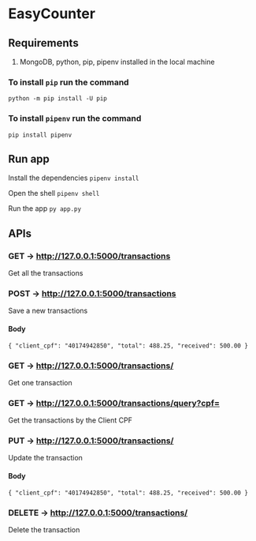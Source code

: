 # EasyCounter

## Requirements
1. MongoDB, python, pip, pipenv installed in the local machine

### To install `pip` run the command
`python -m pip install -U pip`

### To install `pipenv` run the command
`pip install pipenv`

## Run app
Install the dependencies
`pipenv install`

Open the shell
`pipenv shell`

Run the app
`py app.py`

## APIs
### GET -> http://127.0.0.1:5000/transactions
Get all the transactions

### POST -> http://127.0.0.1:5000/transactions
Save a new transactions
#### Body
`{
    "client_cpf": "40174942850",
    "total": 488.25,
    "received": 500.00
}`

### GET -> http://127.0.0.1:5000/transactions/<id>
Get one transaction
  
### GET -> http://127.0.0.1:5000/transactions/query?cpf=<cpf>
Get the transactions by the Client CPF

### PUT -> http://127.0.0.1:5000/transactions/<id>
Update the transaction
    
#### Body
`{
    "client_cpf": "40174942850",
    "total": 488.25,
    "received": 500.00
}`

### DELETE -> http://127.0.0.1:5000/transactions/<id>
Delete the transaction
